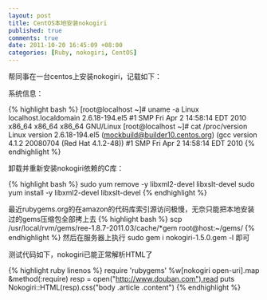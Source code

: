 ```yaml
---
layout: post
title: CentOS本地安装nokogiri
published: true
comments: true
date: 2011-10-20 16:45:09 +08:00
categories: [Ruby, nokogiri, CentOS]
---
```


帮同事在一台centos上安装nokogiri，记载如下：

系统信息：

{% highlight bash %}
[root@localhost ~]# uname -a
Linux localhost.localdomain 2.6.18-194.el5 #1 SMP Fri Apr 2 14:58:14 EDT 2010 x86_64 x86_64 x86_64 GNU/Linux
[root@localhost ~]# cat /proc/version
Linux version 2.6.18-194.el5 (mockbuild@builder10.centos.org) (gcc version 4.1.2 20080704 (Red Hat 4.1.2-48)) #1 SMP Fri Apr 2 14:58:14 EDT 2010
{% endhighlight %}

卸载并重新安装nokogiri依赖的C库：

{% highlight bash %}
sudo yum remove -y libxml2-devel libxslt-devel
sudo yum install -y libxml2-devel libxslt-devel
{% endhighlight %}

最近rubygems.org的在amazon的代码库索引源访问极慢，无奈只能把本地安装过的gems压缩包全部拷上去
{% highlight bash %}
scp /usr/local/rvm/gems/ree-1.8.7-2011.03/cache/*gem root@host:~/gems/
{% endhighlight %}
然后在服务器上执行 sudo gem i nokogiri-1.5.0.gem  -l 即可

测试代码如下，nokogiri已能正常解析HTML了

{% highlight ruby linenos %}
require 'rubygems'
%w[nokogiri open-uri].map &method(:require)
resp = open("http://www.douban.com").read
puts Nokogiri::HTML(resp).css("body .article .content")
{% endhighlight %}
